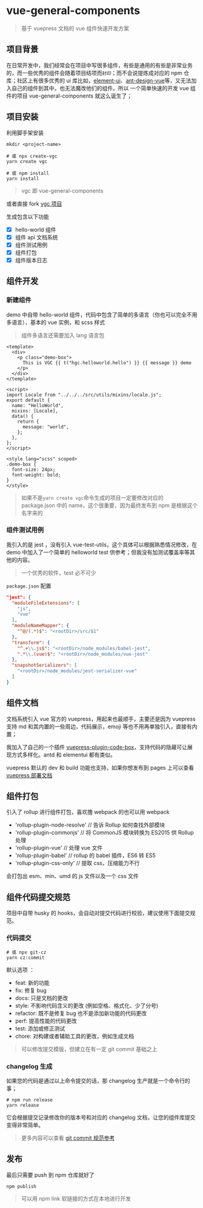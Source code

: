 # vue-general-components

> 基于 vuepress 文档的 vue 组件快速开发方案

## 项目背景

在日常开发中，我们经常会在项目中写很多组件，有些是通用的有些是非常业务的，而一些优秀的组件会随着项目结项而`封印`；而不会说提炼成对应的 npm 仓库；社区上有很多优秀的 ui 库比如，[element-ui](https://element.eleme.cn/)、[ant-design-vue](https://antdv.com/docs/vue/introduce-cn/)等，又无法加入自己的组件到其中，也无法魔改他们的组件。所以 一个简单快速的开发 vue 组件的项目 vue-general-components 就这么诞生了；

## 项目安装

利用脚手架安装

```
mkdir <project-name>

# 或 npx create-vgc
yarn create vgc

# 或 npm install
yarn install
```

> vgc 即 vue-general-components

或者直接 fork [vgc 项目](https://github.com/xxholly32/vue-general-components)

生成包含以下功能

- [x] hello-world 组件
- [x] 组件 api 文档系统
- [x] 组件测试用例
- [x] 组件打包
- [x] 组件版本日志

## 组件开发

### 新建组件

demo 中自带 hello-world 组件，代码中包含了简单的多语言（你也可以完全不用多语言），基本的 vue 实例，和 scss 样式

> 组件多语言还需要加入 lang 语言包

```vue
<template>
  <div>
    <p class="demo-box">
      This is VGC {{ t("hgc.helloworld.hello") }} {{ message }} demo
    </p>
  </div>
</template>

<script>
import Locale from "../../../src/utils/mixins/locale.js";
export default {
  name: "HelloWorld",
  mixins: [Locale],
  data() {
    return {
      message: "world",
    };
  },
};
</script>

<style lang="scss" scoped>
.demo-box {
  font-size: 24px;
  font-weight: bold;
}
</style>
```

> 如果不是`yarn create vgc`命令生成的项目一定要修改对应的 package.json 中的 name，这个很重要，因为最终发布到 npm 是根据这个名字来的

### 组件测试用例

我引入的是 jest ，没有引入 vue-test-utils，这个具体可以根据熟悉情况修改，在 demo 中加入了一个简单的 helloworld test 供参考；但我没有加测试覆盖率等其他的内容。

> 一个优秀的软件，test 必不可少

`package.json` 配置

```json
"jest": {
  "moduleFileExtensions": [
    "js",
    "vue"
  ],
  "moduleNameMapper": {
    "^@/(.*)$": "<rootDir>/src/$1"
  },
  "transform": {
    "^.+\\.js$": "<rootDir>/node_modules/babel-jest",
    ".*\\.(vue)$": "<rootDir>/node_modules/vue-jest"
  },
  "snapshotSerializers": [
    "<rootDir>/node_modules/jest-serializer-vue"
  ]
}
```

## 组件文档

文档系统引入 vue 官方的 vuepress，用起来也最顺手，主要还是因为 vuepress 支持 md 和其内置的一些周边，代码展示，emoji 等也不用再单独引入，直接有内置；

我加入了自己的一个插件 [vuepress-plugin-code-box](https://xxholly32.github.io/vuepress-plugin-code-box/guide/)，支持代码的隐藏可让展现方式多样化。antd 和 elementui 都有类似。

vuepress 默认的 dev 和 build 功能也支持，如果你想发布到 pages 上可以查看 [vuepress 部署文档](https://vuepress.vuejs.org/zh/guide/deploy.html#%E9%83%A8%E7%BD%B2)

## 组件打包

引入了 rollup 进行组件打包，喜欢撸 webpack 的也可以用 webpack

- 'rollup-plugin-node-resolve' // 告诉 Rollup 如何查找外部模块
- 'rollup-plugin-commonjs' // 将 CommonJS 模块转换为 ES2015 供 Rollup 处理
- 'rollup-plugin-vue' // 处理 vue 文件
- 'rollup-plugin-babel' // rollup 的 babel 插件，ES6 转 ES5
- 'rollup-plugin-css-only' // 提取 css，压缩能力不行

会打包出 esm、min、umd 的 js 文件以及一个 css 文件

## 组件代码提交规范

项目中自带 husky 的 hooks，会自动对提交代码进行校验，建议使用下面提交规范。

### 代码提交

```
# 或 npx git-cz
yarn cz:commit
```

默认选项 ：

- feat: 新的功能
- fix: 修复 bug
- docs: 只是文档的更改
- style: 不影响代码含义的更改 (例如空格、格式化、少了分号)
- refactor: 既不是修复 bug 也不是添加新功能的代码更改
- perf: 提高性能的代码更改
- test: 添加或修正测试
- chore: 对构建或者辅助工具的更改，例如生成文档

> 可以修改提交模版，但建立在有一定 git commit 基础之上

### changelog 生成

如果您的代码是通过以上命令提交的话，那 changelog 生产就是一个命令行的事；

```
# npm run release
yarn release
```

它会根据提交记录修改你的版本号和对应的 changelog 文档，让您的组件库提交变得非常简单。

> 更多内容可以查看 [git commit 规范参考](https://juejin.im/post/5e8ee53251882573cb7221c2#heading-15)

## 发布

最后只需要 push 到 npm 仓库就好了

```
npm publish
```

> 可以用 npm link 软链接的方式在本地进行开发
